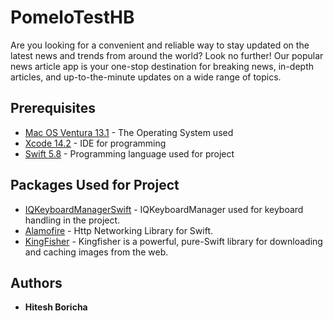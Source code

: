 # PomeloTestHB

Are you looking for a convenient and reliable way to stay updated on the latest news and trends from around the world? Look no further! Our popular news article app is your one-stop destination for breaking news, in-depth articles, and up-to-the-minute updates on a wide range of topics.


## Prerequisites
* [Mac OS Ventura 13.1](https://developer.apple.com/documentation/macos-release-notes/macos-13_1-release-notes) - The Operating System used
* [Xcode 14.2](https://developer.apple.com/xcode/) - IDE for programming
* [Swift 5.8](https://swift.org) - Programming language used for project

## Packages Used for Project

* [IQKeyboardManagerSwift](https://github.com/hackiftekhar/IQKeyboardManager) - IQKeyboardManager used for keyboard handling in the project.
* [Alamofire](https://github.com/Alamofire/Alamofire/) - Http Networking Library for Swift.
* [KingFisher](https://github.com/onevcat/Kingfisher) -  Kingfisher is a powerful, pure-Swift library for downloading and caching images from the web.
## Authors

* ****Hitesh Boricha**** 

